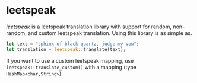 # leetspeak
*leetspeak* is a leetspeak translation library with support for random, non-random, 
and custom leetspeak translation. Using this library is as simple as.

```rs
let text = "sphinx of black quartz, judge my vow";
let translation = leetspeak::translate(text);
```

If you want to use a custom leetspeak mapping, use `leetspeak::translate_custom()`
with a mapping (type `HashMap<char,String>`).